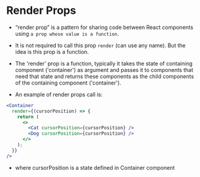 # Render Props

- “render prop” is a pattern for sharing code between React components using `a prop whose value is a function`.
- It is not required to call this prop `render` (can use any name). But the idea is this prop is a function.
- The 'render' prop is a function, typically it takes the state of containing component ('container') as argument and passes it to components that need that state and returns these components as the child components of the containing component ('container').

- An example of render props call is:

```jsx
<Container
  render={(cursorPosition) => {
    return (
      <>
        <Cat cursorPosition={cursorPosition} />
        <Dog cursorPosition={cursorPosition} />
      </>
    );
  }}
/>
```

- where cursorPosition is a state defined in Container component
